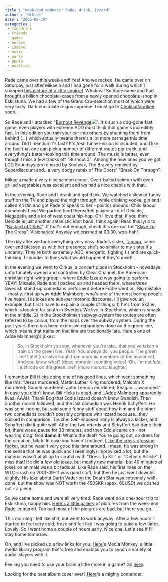 ```yaml
---
title : "Week-end madness: Rade, drink, Izzard"
author : "Niklas"
date : "2005-09-19"
categories : 
 - fooddrink
 - friends
 - games
 - heroes
 - insane
 - music
 - party
 - photo
 - politics
---
```


Rade came over this week-end! Yes! And we rocked. He came over on Saturday, just after Mikaela and I had gone for a walk during which I snapped [this picture of a little squirrel](http://flickr.com/photos/pivic/44751653). Whateva! So Rade came and had brought a billion chocolate-cases from a newly opened chocolate-shop in Eskilstuna. We had a few of the Grand Cru-selection most of which were very tasty. Dark chocolate reigns supreme. I must go to [Chokladfabriken](http://www.chokladfabriken.com) soon.

So Rade and I attacked "[Burnout Revenge](http://www.amazon.com/exec/obidos/redirect?link_code=ur2&camp=1789&tag=niklasblog-20&creative=9325&path=tg/detail/-/B000930DIM)![](http://www.assoc-amazon.com/e/ir?t=niklasblog-20&l=ur2&o=1)". It's such a dog-gone fast game, even players with extreme ADD must think that game's incredibly fast. In this edition you ram your car into others by shunting them from behind (...) which actually means there's a lot more carnage this time around. Did I mention it's fast? It's _fast_: tunnel-vision is included, and I like the fact that one can pick a number of different routes per track, and everything's better-looking this time around. The music is better, even though I miss a few tracks off "Burnout 3". Among the new ones you've got LCD Soundsystem remixed by Soulwax, The Bravery remixed by Superdiscount and...a very dodgy remix of The Doors' "Break On Through".

Mikaela made a very nice salmon dinner. Oven-baked salmon with oven-grilled vegetables was excellent and we had a nice chablis with that.

In the evening, Rade and I drank and got dank. We watched a slew of funny stuff on the TV and played the night through, while drinking vodka, gin and I called Kristin and got Rade to speak to her - politics abound! Child labour comments flew! We partied hard thereafter, played a lot of Deicide, Megadeth, and a lot of west coast hip-hop. Oh I love that. If you think Deicide is just another satanistic idiot band, think again! Read this lyric to "[Bastard of Christ](http://www.songmeanings.net/lyric.php?lid=15500&count=no)". If that's not enough, check this one out for "[Slave To The Cross](http://lyrics.rockmagic.net/lyrics/deicide/serpents_of_the_light_1997.html#06)". Visionaries! Anyway we crashed at 03:30, woo-hah!

The day after we took everything very easy. Rade's sister, [Tamara](http://flickr.com/photos/pivic/44739228), came over and blessed us with her presence; she's so similar to my sister it's uncanny. They're both extremely ADD, energetic, fighting (!) and are quick-thinking. I shudder to think what would happen if they'd meet!

In the evening we went to Cirkus, a concert place in Stockholm - nowadays unfortunately owned and controlled by Clear Channel, the American-christian right-wing group - where [Eddie Izzard](http://www.eddieizzard.com) was going to perform. YEAY! Mikaela, Rade and I packed up and headed there, where three Swedish stand-up comedians performed before Eddie went on. Big mistake - mostly. First up was Adde Malmberg, who's one of the most boring people I've heard. His jokes are sub-par moronic discourse. I'll give you an example, but first I have to explain a couple of things: 1) he's from Skåne, which is located far south in Sweden. We live in Stockholm, which is smack in the middle. 2) in the Stockholmian subway-system the routes are often referred to by colour, from the maps over the subway system. During the past years there has been extensive reparations done on the green line, which means that trains on that line are traditionally late. Here's one of Adde Malmberg's jokes:

> So, in Stockholm you say, whenever you're late...that you've taken a train on the green line. Yeah! You always do, you people. The green line! Late! \[massive laugh from moronic members of the audience\] And you know what? \[does moronic-sounding voice\] 'Oh, I'm not _late_, I just rode on the green line!' \[more moronic laughter\]

I remember [Bill Hicks](http://www.billhicks.com) doing one of his good lines, which went something like this: "Jesus murdered; Martin Luther King murdered; Malcolm X murdered; Gandhi murdered; John Lennon murdered; Reagan ... wounded." In case you didn't know, Bill Hicks is dead, and...Adde Malmberg apparently lives. AAAH! Thank Bog that Eddie Izzard doesn't know Swedish. Then another moron followed, and the last comedian was Henrik Schyffert. He was semi-boring, but said some funny stuff about how him and the other two comedians couldn't possibly compete with Izzard because...they sucked in comparison. Touché! Self-imposed irony is always a kicker, and Schyffert did it quite well. After the two retards and Schyffert had done their bit, there was a pause for 30 minutes, and then Eddie came on - not wearing drag! God **damn it**! What's the deal? You're going out, so dress for the occation, bitch! In case you haven't noticed, [I like the cross-dressing fucker](https://niklasblog.com/?p=341), but he wasn't very good this time around. I mean, he was strong in the sense that he was quick and (seemingly) improvised a lot, but the material wasn't at all up to scratch with "Dress To Kill" or "Definite Article". I miss that! He did a few old jokes, but mostly new material, but 40 minutes of jokes on animals was a bit tedious. Like Rade said, his first lines on the WTC-crash on 2001-09-11 was good stuff, but then he just went downhill slightly. His joke about Darth Vader on the Death Star was extremely well-done, but the show was NOT worth the 450SKR (appx. 60USD) we doshed out - a piece.

So we came home and were all very tired. Rade went on a one-hour trip to Eskilstuna, happy him. [Here's a little gallery](http://www.niklasblog.com/gallery2/main.php?g2_view=core.ShowItem&g2_itemId=610) of pictures from the week-end, Rade-centered. Too bad most of the pictures are bad, but there you go.

This morning I felt like shit, but went to work anyway. After a few hours I started to feel very cold, froze and felt like I was going to puke a few times. Lovely! So I went home a couple of hours early. Nice one. Let's see if I'll stay home tomorrow.

Oh, and I've picked up a few links for you. [Here'](http://www.mediamonkey.com)s Media Monkey, a little media library program that's free and enables you to synch a variety of audio-players with it.

Feeling you need to use your brain a little more in a game? Go [here](http://www.vectorpark.com/levers.html).

Looking for the best album cover ever? [Here](http://betterpropaganda.com/images/artwork/Fuck_World_Trade-Leftover_Crack_480.jpg)'s a mighty contender.
